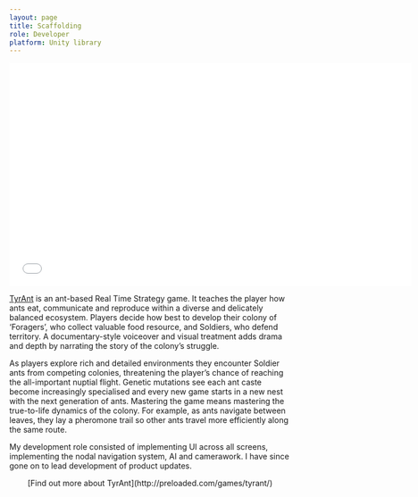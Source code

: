 ```yaml
---
layout: page
title: Scaffolding
role: Developer
platform: Unity library
---
```


<iframe src="//player.vimeo.com/video/91634278?title=0&amp;byline=0&amp;portrait=0&amp;color=24bddf" width="720" height="400" frameborder="0" webkitallowfullscreen="" mozallowfullscreen="" allowfullscreen="" id="fitvid224006"></iframe>
 
[TyrAnt](http://preloaded.com/games/tyrant/) is an ant-based Real Time Strategy game. It teaches the player how ants eat, communicate and reproduce within a diverse and delicately balanced ecosystem. Players decide how best to develop their colony of ‘Foragers’, who collect valuable food resource, and Soldiers, who defend territory. A documentary-style voiceover and visual treatment adds drama and depth by narrating the story of the colony’s struggle.

As players explore rich and detailed environments they encounter Soldier ants from competing colonies, threatening the player’s chance of reaching the all-important nuptial flight. Genetic mutations see each ant caste become increasingly specialised and every new game starts in a new nest with the next generation of ants. Mastering the game means mastering the true-to-life dynamics of the colony. For example, as ants navigate between leaves, they lay a pheromone trail so other ants travel more efficiently along the same route.

My development role consisted of implementing UI across all screens, implementing the nodal navigation system, AI and camerawork. I have since gone on to lead development of product updates.

<center>
[Find out more about TyrAnt](http://preloaded.com/games/tyrant/) 
</center>